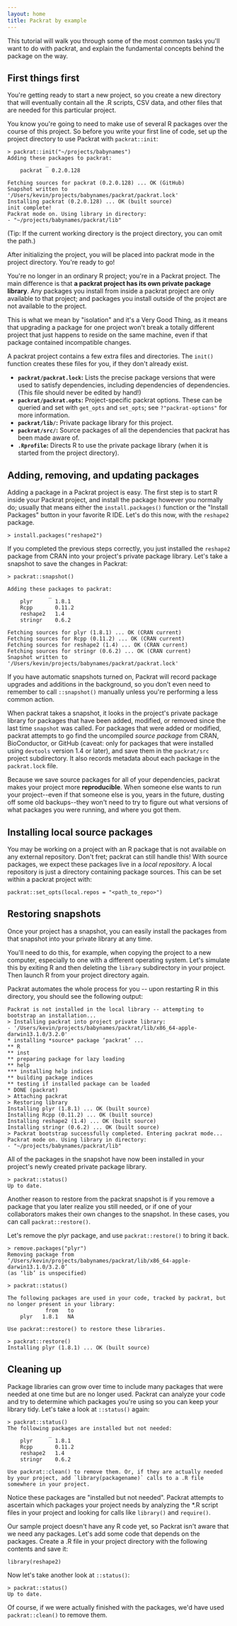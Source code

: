 ```yaml
---
layout: home
title: Packrat by example
---
```


This tutorial will walk you through some of the most common tasks you'll want
to do with packrat, and explain the fundamental concepts behind the package on
the way.

## First things first

You're getting ready to start a new project, so you create a new directory that
will eventually contain all the .R scripts, CSV data, and other files that are
needed for this particular project.

You know you're going to need to make use of several R packages over the course
of this project. So before you write your first line of code, set up the
project directory to use Packrat with `packrat::init`:

    > packrat::init("~/projects/babynames")
    Adding these packages to packrat:
                _         
        packrat   0.2.0.128

    Fetching sources for packrat (0.2.0.128) ... OK (GitHub)
    Snapshot written to '/Users/kevin/projects/babynames/packrat/packrat.lock'
    Installing packrat (0.2.0.128) ... OK (built source)
    init complete!
    Packrat mode on. Using library in directory:
    - "~/projects/babynames/packrat/lib" 

(Tip: If the current working directory is the project directory, you can omit
the path.)

After initializing the project, you will be placed into packrat mode in the
project directory. You're ready to go!

You're no longer in an ordinary R project; you're in a Packrat project. The
main difference is that **a packrat project has its own private package
library**. Any packages you install from inside a packrat project are only
available to that project; and packages you install outside of the project are
not available to the project.

This is what we mean by "isolation" and it's a Very Good Thing, as it means that
upgrading a package for one project won't break a totally different project
that just happens to reside on the same machine, even if that package contained
incompatible changes.

A packrat project contains a few extra files and directories. The `init()`
function creates these files for you, if they don't already exist.

* **`packrat/packrat.lock`:** Lists the precise package versions that were used
  to satisfy dependencies, including dependencies of dependencies. (This file
  should never be edited by hand!)
* **`packrat/packrat.opts`:** Project-specific packrat options. These can be
  queried and set with `get_opts` and `set_opts`; see `?"packrat-options"` for
  more information.
* **`packrat/lib/`:** Private package library for this project.
* **`packrat/src/`:** Source packages of all the dependencies that packrat has
  been made aware of.
* **`.Rprofile`:** Directs R to use the private package library (when it is
  started from the project directory).

## Adding, removing, and updating packages

Adding a package in a Packrat project is easy. The first step is to start R
inside your Packrat project, and install the package however you normally do;
usually that means either the `install.packages()` function or the "Install
Packages" button in your favorite R IDE. Let's do this now, with the `reshape2`
package.

    > install.packages("reshape2")

If you completed the previous steps correctly, you just installed the
`reshape2` package from CRAN into your project's private package library. Let's
take a snapshot to save the changes in Packrat:

    > packrat::snapshot()

    Adding these packages to packrat:
                 _       
        plyr       1.8.1 
        Rcpp       0.11.2
        reshape2   1.4   
        stringr    0.6.2 

    Fetching sources for plyr (1.8.1) ... OK (CRAN current)
    Fetching sources for Rcpp (0.11.2) ... OK (CRAN current)
    Fetching sources for reshape2 (1.4) ... OK (CRAN current)
    Fetching sources for stringr (0.6.2) ... OK (CRAN current)
    Snapshot written to '/Users/kevin/projects/babynames/packrat/packrat.lock'

If you have automatic snapshots turned on, Packrat will record package upgrades
and additions in the background, so you don't even need to remember to call
`::snapshot()` manually unless you're performing a less common action.

When packrat takes a snapshot, it looks in the project's private package
library for packages that have been added, modified, or removed since the last
time `snapshot` was called. For packages that were added or modified, packrat
attempts to go find the uncompiled _source package_ from CRAN, BioConductor, or
GitHub (caveat: only for packages that were installed using `devtools` version
1.4 or later), and save them in the `packrat/src` project subdirectory. It
also records metadata about each package in the `packrat.lock` file.

Because we save source packages for all of your dependencies, packrat makes
your project more **reproducible**. When someone else wants to run your
project--even if that someone else is you, years in the future, dusting off
some old backups--they won't need to try to figure out what versions of what
packages you were running, and where you got them.

## Installing local source packages

You may be working on a project with an R package that is not available on any
external repository. Don't fret; packrat can still handle this! With source
packages, we expect these packages live in a _local repository_. A local
repository is just a directory containing package sources. This can be set
within a packrat project with:

    packrat::set_opts(local.repos = "<path_to_repo>")

## Restoring snapshots

Once your project has a snapshot, you can easily install the packages from that
snapshot into your private library at any time.

You'll need to do this, for example, when copying the project to a new
computer, especially to one with a different operating system. Let's simulate
this by exiting R and then deleting the `library` subdirectory in your project.
Then launch R from your project directory again.

Packrat automates the whole process for you -- upon restarting R in this
directory, you should see the following output:

    Packrat is not installed in the local library -- attempting to bootstrap an installation...
    > Installing packrat into project private library:
    - '/Users/kevin/projects/babynames/packrat/lib/x86_64-apple-darwin13.1.0/3.2.0'
    * installing *source* package ‘packrat’ ...
    ** R
    ** inst
    ** preparing package for lazy loading
    ** help
    *** installing help indices
    ** building package indices
    ** testing if installed package can be loaded
    * DONE (packrat)
    > Attaching packrat
    > Restoring library
    Installing plyr (1.8.1) ... OK (built source)
    Installing Rcpp (0.11.2) ... OK (built source)
    Installing reshape2 (1.4) ... OK (built source)
    Installing stringr (0.6.2) ... OK (built source)
    > Packrat bootstrap successfully completed. Entering packrat mode...
    Packrat mode on. Using library in directory:
    - "~/projects/babynames/packrat/lib"


All of the packages in the snapshot have now been installed in your project's
newly created private package library.

    > packrat::status()
    Up to date.

Another reason to restore from the packrat snapshot is if you remove a package
that you later realize you still needed, or if one of your collaborators makes
their own changes to the snapshot. In these cases, you can call
`packrat::restore()`.

Let's remove the plyr package, and use `packrat::restore()` to bring it back.

    > remove.packages("plyr")
    Removing package from ‘/Users/kevin/projects/babynames/packrat/lib/x86_64-apple-darwin13.1.0/3.2.0’
    (as ‘lib’ is unspecified)

    > packrat::status()

    The following packages are used in your code, tracked by packrat, but no longer present in your library:
                from   to
        plyr   1.8.1   NA

    Use packrat::restore() to restore these libraries.

    > packrat::restore()
    Installing plyr (1.8.1) ... OK (built source)

## Cleaning up

Package libraries can grow over time to include many packages that were needed
at one time but are no longer used. Packrat can analyze your code and try to
determine which packages you're using so you can keep your library tidy. Let's
take a look at `::status()` again:

    > packrat::status()
    The following packages are installed but not needed:
                 _       
        plyr       1.8.1 
        Rcpp       0.11.2
        reshape2   1.4   
        stringr    0.6.2 

    Use packrat::clean() to remove them. Or, if they are actually needed
    by your project, add `library(packagename)` calls to a .R file
    somewhere in your project.

Notice these packages are "installed but not needed". Packrat attempts to
ascertain which packages your project needs by analyzing the \*.R script files
in your project and looking for calls like `library()` and `require()`. 

Our sample project doesn't have any R code yet, so Packrat isn't aware that we
need any packages. Let's add some code that depends on the packages. Create a
.R file in your project directory with the following contents and save it:

    library(reshape2)

Now let's take another look at `::status()`:

    > packrat::status()
    Up to date.

Of course, if we were actually finished with the packages, we'd have used
`packrat::clean()` to remove them.



